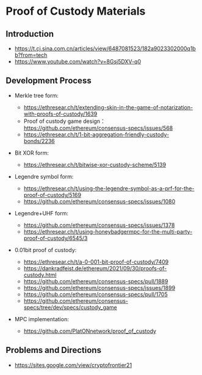 # Proof of Custody Materials

## Introduction
* https://t.cj.sina.com.cn/articles/view/6487081523/182a9023302000q1bb?from=tech
* https://www.youtube.com/watch?v=8Gsj5DXV-q0

## Development Process

* Merkle tree form: 
    * https://ethresear.ch/t/extending-skin-in-the-game-of-notarization-with-proofs-of-custody/1639
    * Proof of custody game design：https://github.com/ethereum/consensus-specs/issues/568
    * https://ethresear.ch/t/1-bit-aggregation-friendly-custody-bonds/2236

* Bit XOR form:
    * https://ethresear.ch/t/bitwise-xor-custody-scheme/5139

* Legendre symbol form:
    * https://ethresear.ch/t/using-the-legendre-symbol-as-a-prf-for-the-proof-of-custody/5169
    * https://github.com/ethereum/consensus-specs/issues/1080

* Legendre+UHF form:
    * https://github.com/ethereum/consensus-specs/issues/1378
    * https://ethresear.ch/t/using-honeybadgermpc-for-the-multi-party-proof-of-custody/6545/3

* 0.01bit proof of custody:
    * https://ethresear.ch/t/a-0-001-bit-proof-of-custody/7409
    * https://dankradfeist.de/ethereum/2021/09/30/proofs-of-custody.html
    * https://github.com/ethereum/consensus-specs/pull/1889
    * https://github.com/ethereum/consensus-specs/issues/1899
    * https://github.com/ethereum/consensus-specs/pull/1705
    * https://github.com/ethereum/consensus-specs/tree/dev/specs/custody_game

* MPC implementation:
    * https://github.com/PlatONnetwork/proof_of_custody

## Problems and Directions
* https://sites.google.com/view/cryptofrontier21

